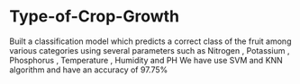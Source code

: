 # Type-of-Crop-Growth
Built a classification model which predicts a correct class of the fruit among various categories using several parameters such as 
Nitrogen , Potassium , Phosphorus , Temperature , Humidity and PH
We have use SVM and KNN algorithm and have an accuracy of 97.75%
